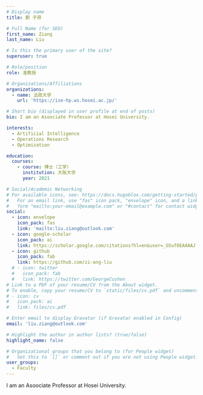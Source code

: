 ```yaml
---
# Display name
title: 劉 子昂

# Full Name (for SEO)
first_name: Ziang
last_name: Liu

# Is this the primary user of the site?
superuser: true

# Role/position
role: 准教授

# Organizations/Affiliations
organizations:
  - name: 法政大学
    url: 'https://ise-hp.ws.hosei.ac.jp/'

# Short bio (displayed in user profile at end of posts)
bio: I am an Asoociate Professor at Hosei University.

interests:
  - Artificial Intelligence
  - Operations Research
  - Optimization

education:
  courses:
    - course: 博士（工学）
      institution: 大阪大学
      year: 2021

# Social/Academic Networking
# For available icons, see: https://docs.hugoblox.com/getting-started/page-builder/#icons
#   For an email link, use "fas" icon pack, "envelope" icon, and a link in the
#   form "mailto:your-email@example.com" or "#contact" for contact widget.
social:
  - icon: envelope
    icon_pack: fas
    link: 'mailto:liu.ziang@outlook.com'
  - icon: google-scholar
    icon_pack: ai
    link: https://scholar.google.com/citations?hl=en&user=_G5ufOEAAAAJ 
  - icon: github
    icon_pack: fab
    link: https://github.com/zi-ang-liu
  # - icon: twitter
  #   icon_pack: fab
  #   link: https://twitter.com/GeorgeCushen
# Link to a PDF of your resume/CV from the About widget.
# To enable, copy your resume/CV to `static/files/cv.pdf` and uncomment the lines below.
# - icon: cv
#   icon_pack: ai
#   link: files/cv.pdf

# Enter email to display Gravatar (if Gravatar enabled in Config)
email: 'liu.ziang@outlook.com'

# Highlight the author in author lists? (true/false)
highlight_name: false

# Organizational groups that you belong to (for People widget)
#   Set this to `[]` or comment out if you are not using People widget.
user_groups:
  - Faculty
---
```


I am an Asoociate Professor at Hosei University.
